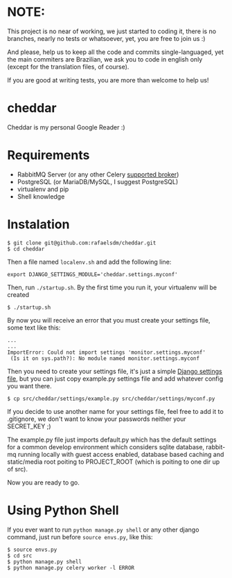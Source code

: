 NOTE:
=====

This project is no near of working, we just started to coding it, there is no
branches, nearly no tests or whatsoever, yet, you are free to join us :)

And please, help us to keep all the code and commits single-languaged, yet the
main commiters are Brazilian, we ask you to code in english only (except for the
translation files, of course). 

If you are good at writing tests, you are more than welcome to help us!


cheddar
=======

Cheddar is my personal Google Reader :)


Requirements
============

 * RabbitMQ Server (or any other Celery [supported broker](http://docs.celeryproject.org/en/latest/getting-started/brokers/index.html))
 * PostgreSQL (or MariaDB/MySQL, I suggest PostgreSQL)
 * virtualenv and pip
 * Shell knowledge
 

Instalation
===========

	$ git clone git@github.com:rafaelsdm/cheddar.git
	$ cd cheddar


Then a file named `localenv.sh` and add the following line:
	
	export DJANGO_SETTINGS_MODULE='cheddar.settings.myconf'


Then, run `./startup.sh`. By the first time you run it, your virtualenv will be 
created 

	
	$ ./startup.sh
	
By now you will receive an error that you must create your settings file,
some text like this:

    ...
    ...
    ImportError: Could not import settings 'monitor.settings.myconf' 
     (Is it on sys.path?): No module named monitor.settings.myconf
     

Then you need to create your settings file, it's just a simple [Django settings file](https://docs.djangoproject.com/en/1.5/ref/settings/),
but you can just copy example.py settings file and add whatever config you want
there.

    $ cp src/cheddar/settings/example.py src/cheddar/settings/myconf.py
     
If you decide to use another name for your settings file, feel free to add it to
.gitignore, we don't want to know your passwords neither your SECRET_KEY ;) 

The example.py file just imports default.py which has the default settings for a
common develop environment which considers sqlite database, rabbit-mq running 
locally with guest access enabled, database based caching and static/media root
poiting to PROJECT_ROOT (which is poiting to one dir up of src).

Now you are ready to go.


Using Python Shell
==================

If you ever want to run `python manage.py shell` or any other django command, 
just run before `source envs.py`, like this:

    $ source envs.py
    $ cd src
    $ python manage.py shell
    $ python manage.py celery worker -l ERROR
     